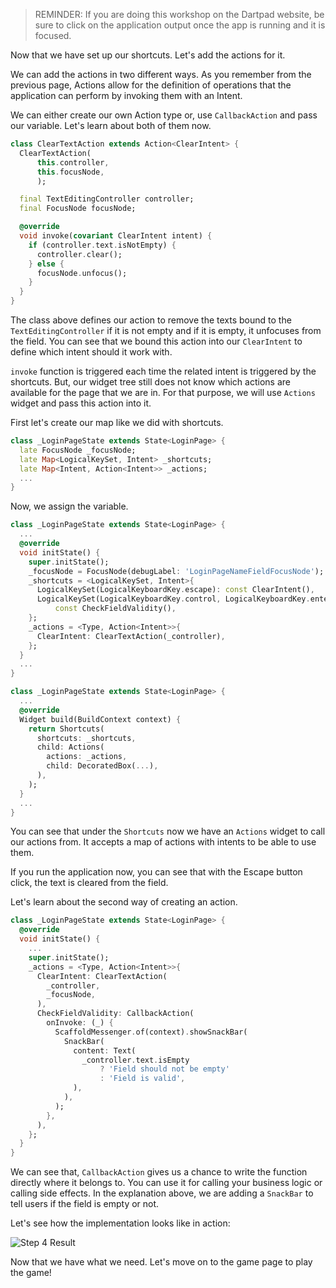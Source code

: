> REMINDER: If you are doing this workshop on the Dartpad website, be sure to click on the application output once the app is running and it is focused.

Now that we have set up our shortcuts. Let's add the actions for it.

We can add the actions in two different ways. As you remember from the previous page, Actions allow for the definition of operations that the application can perform by invoking them with an Intent.

We can either create our own Action type or, use `CallbackAction` and pass our variable. Let's learn about both of them now.

```dart
class ClearTextAction extends Action<ClearIntent> {
  ClearTextAction(
      this.controller,
      this.focusNode,
      );

  final TextEditingController controller;
  final FocusNode focusNode;

  @override
  void invoke(covariant ClearIntent intent) {
    if (controller.text.isNotEmpty) {
      controller.clear();
    } else {
      focusNode.unfocus();
    }
  }
}
```

The class above defines our action to remove the texts bound to the `TextEditingController` if it is not empty and if it is empty, it unfocuses from the field. You can see that we bound this action into our `ClearIntent` to define which intent should it work with.

`invoke` function is triggered each time the related intent is triggered by the shortcuts. But, our widget tree still does not know which actions are available for the page that we are in. For that purpose, we will use `Actions` widget and pass this action into it.

First let's create our map like we did with shortcuts.

```dart
class _LoginPageState extends State<LoginPage> {
  late FocusNode _focusNode;
  late Map<LogicalKeySet, Intent> _shortcuts;
  late Map<Intent, Action<Intent>> _actions;
  ...
}
```

Now, we assign the variable.

```dart
class _LoginPageState extends State<LoginPage> {
  ...
  @override
  void initState() {
    super.initState();
    _focusNode = FocusNode(debugLabel: 'LoginPageNameFieldFocusNode');
    _shortcuts = <LogicalKeySet, Intent>{
      LogicalKeySet(LogicalKeyboardKey.escape): const ClearIntent(),
      LogicalKeySet(LogicalKeyboardKey.control, LogicalKeyboardKey.enter):
          const CheckFieldValidity(),
    };
    _actions = <Type, Action<Intent>>{
      ClearIntent: ClearTextAction(_controller),
    };
  }
  ...
}
```

```dart
class _LoginPageState extends State<LoginPage> {
  ...
  @override
  Widget build(BuildContext context) {
    return Shortcuts(
      shortcuts: _shortcuts,
      child: Actions(
        actions: _actions,
        child: DecoratedBox(...),
      ),
    );
  }
  ...
}
```

You can see that under the `Shortcuts` now we have an `Actions` widget to call our actions from. It accepts a map of actions with intents to be able to use them.

If you run the application now, you can see that with the Escape button click, the text is cleared from the field.

Let's learn about the second way of creating an action.

```dart
class _LoginPageState extends State<LoginPage> {
  @override
  void initState() {
    ...
    super.initState();
    _actions = <Type, Action<Intent>>{
      ClearIntent: ClearTextAction(
        _controller,
        _focusNode,
      ),
      CheckFieldValidity: CallbackAction(
        onInvoke: (_) {
          ScaffoldMessenger.of(context).showSnackBar(
            SnackBar(
              content: Text(
                _controller.text.isEmpty
                    ? 'Field should not be empty'
                    : 'Field is valid',
              ),
            ),
          );
        },
      ),
    };
  }
}
```

We can see that, `CallbackAction` gives us a chance to write the function directly where it belongs to. You can use it for calling your business logic or calling side effects. In the explanation above, we are adding a `SnackBar` to tell users if the field is empty or not.

Let's see how the implementation looks like in action:

![Step 4 Result](https://raw.githubusercontent.com/salihgueler/keyboard_puzzle_dartpad_workshop/main/step_04/output.gif)

Now that we have what we need. Let's move on to the game page to play the game!
